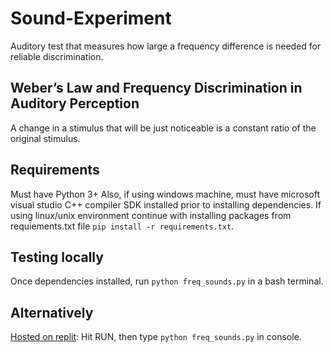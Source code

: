# Sound-Experiment
Auditory test that measures how large a frequency difference is needed for reliable discrimination.

## Weber’s Law and Frequency Discrimination in Auditory Perception
A change in a stimulus that will be just noticeable is a constant ratio of the original stimulus.

## Requirements
Must have Python 3+
Also, if using windows machine, must have microsoft visual studio C++ compiler SDK installed prior to installing dependencies.
If using linux/unix environment continue with installing packages from requiements.txt file `pip install -r requirements.txt`.

## Testing locally
Once dependencies installed, run `python freq_sounds.py` in a bash terminal.

## Alternatively
[Hosted on replit](https://replit.com/@zacharysgoldber/Sound-Experiment?v=1): Hit RUN, then type `python freq_sounds.py` in console.
